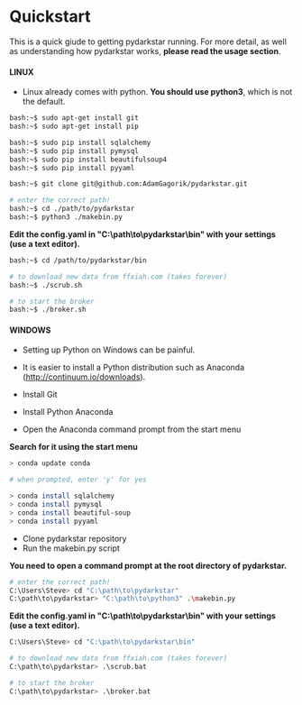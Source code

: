 # Quickstart

This is a quick giude to getting pydarkstar running.  For more detail, as well as understanding how pydarkstar works, **please read the usage section**.

#### LINUX

* Linux already comes with python.  **You should use python3**, which is not the default.

```bash
bash:~$ sudo apt-get install git
bash:~$ sudo apt-get install pip

bash:~$ sudo pip install sqlalchemy
bash:~$ sudo pip install pymysql
bash:~$ sudo pip install beautifulsoup4
bash:~$ sudo pip install pyyaml

bash:~$ git clone git@github.com:AdamGagorik/pydarkstar.git

# enter the correct path!
bash:~$ cd ./path/to/pydarkstar
bash:~$ python3 ./makebin.py
```

**Edit the config.yaml in "C:\path\to\pydarkstar\bin" with your settings (use a text editor).**

```bash
bash:~$ cd /path/to/pydarkstar/bin

# to download new data from ffxiah.com (takes forever)
bash:~$ ./scrub.sh

# to start the broker
bash:~$ ./broker.sh
```

#### WINDOWS

* Setting up Python on Windows can be painful.
* It is easier to install a Python distribution such as Anaconda (http://continuum.io/downloads).

* Install Git
* Install Python Anaconda
* Open the Anaconda command prompt from the start menu

**Search for it using the start menu**

```bash
> conda update conda

# when prompted, enter 'y' for yes

> conda install sqlalchemy
> conda install pymysql
> conda install beautiful-soup
> conda install pyyaml
```

* Clone pydarkstar repository
* Run the makebin.py script

**You need to open a command prompt at the root directory of pydarkstar.**

```bash
# enter the correct path!
C:\Users\Steve> cd "C:\path\to\pydarkstar"
C:\path\to\pydarkstar> "C:\path\to\python3" .\makebin.py
```

**Edit the config.yaml in "C:\path\to\pydarkstar\bin" with your settings (use a text editor).**

```bash
C:\Users\Steve> cd "C:\path\to\pydarkstar\bin"

# to download new data from ffxiah.com (takes forever)
C:\path\to\pydarkstar> .\scrub.bat

# to start the broker
C:\path\to\pydarkstar> .\broker.bat
```
